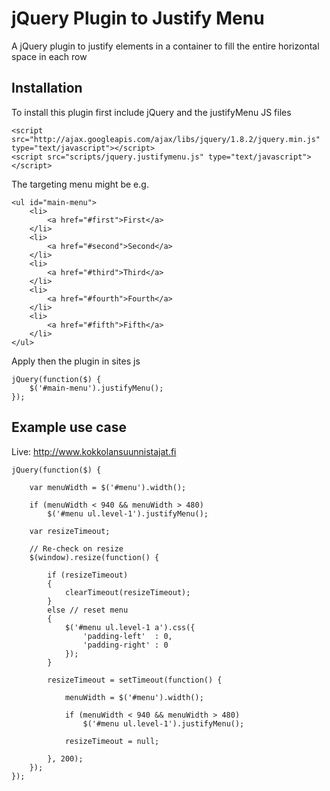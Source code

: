 jQuery Plugin to Justify Menu
=============================

A jQuery plugin to justify elements in a container to fill the entire horizontal space in each row

Installation
------------
To install this plugin first include jQuery and the justifyMenu JS files
```
<script src="http://ajax.googleapis.com/ajax/libs/jquery/1.8.2/jquery.min.js" type="text/javascript"></script>
<script src="scripts/jquery.justifymenu.js" type="text/javascript"></script>
```
The targeting menu might be e.g.
```
<ul id="main-menu">
    <li>
        <a href="#first">First</a>
    </li>
    <li>
        <a href="#second">Second</a>
    </li>
    <li>
        <a href="#third">Third</a>
    </li>
    <li>
        <a href="#fourth">Fourth</a>
    </li>
    <li>
        <a href="#fifth">Fifth</a>
    </li>
</ul>
```
Apply then the plugin in sites js
```
jQuery(function($) {
    $('#main-menu').justifyMenu();
});
```

Example use case
----------------
Live: http://www.kokkolansuunnistajat.fi

```
jQuery(function($) {

    var menuWidth = $('#menu').width(); 
    
    if (menuWidth < 940 && menuWidth > 480)
        $('#menu ul.level-1').justifyMenu();
     
    var resizeTimeout;
    
    // Re-check on resize
    $(window).resize(function() {
        
        if (resizeTimeout)
        {
            clearTimeout(resizeTimeout);
        }
        else // reset menu
        {
            $('#menu ul.level-1 a').css({
                'padding-left'  : 0,
                'padding-right' : 0
            });
        }
        
        resizeTimeout = setTimeout(function() {
        
            menuWidth = $('#menu').width();
            
            if (menuWidth < 940 && menuWidth > 480)
                $('#menu ul.level-1').justifyMenu();
                
            resizeTimeout = null;
            
        }, 200);
    });
});
```
